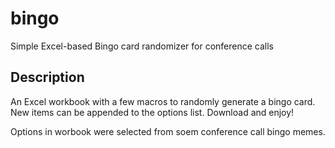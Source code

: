 # bingo
Simple Excel-based Bingo card randomizer for conference calls

## Description
An Excel workbook with a few macros to randomly generate a bingo card. New items can be appended to the options list. Download and enjoy!

Options in worbook were selected from soem conference call bingo memes.